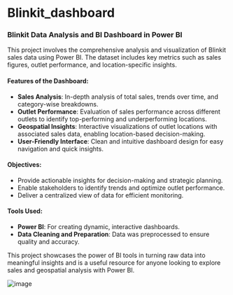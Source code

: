 # Blinkit_dashboard
### Blinkit Data Analysis and BI Dashboard in Power BI  

This project involves the comprehensive analysis and visualization of Blinkit sales data using Power BI. The dataset includes key metrics such as sales figures, outlet performance, and location-specific insights.  

#### Features of the Dashboard:  
- **Sales Analysis**: In-depth analysis of total sales, trends over time, and category-wise breakdowns.  
- **Outlet Performance**: Evaluation of sales performance across different outlets to identify top-performing and underperforming locations.  
- **Geospatial Insights**: Interactive visualizations of outlet locations with associated sales data, enabling location-based decision-making.  
- **User-Friendly Interface**: Clean and intuitive dashboard design for easy navigation and quick insights.  

#### Objectives:  
- Provide actionable insights for decision-making and strategic planning.  
- Enable stakeholders to identify trends and optimize outlet performance.  
- Deliver a centralized view of data for efficient monitoring.

#### Tools Used:  
- **Power BI**: For creating dynamic, interactive dashboards.  
- **Data Cleaning and Preparation**: Data was preprocessed to ensure quality and accuracy.  

This project showcases the power of BI tools in turning raw data into meaningful insights and is a useful resource for anyone looking to explore sales and geospatial analysis with Power BI.  

![image](https://github.com/user-attachments/assets/c74a2797-5e09-41b5-b741-5e5dc718d9fa)



